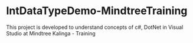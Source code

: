 # IntDataTypeDemo-MindtreeTraining
This project is developed to understand concepts of c#, DotNet in Visual Studio at Mindtree Kalinga - Training
